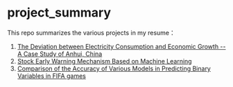 # project_summary
This repo summarizes the various projects in my resume：

1. [The Deviation between Electricity Consumption and Economic Growth -- A Case Study of Anhui, China](https://github.com/ChildhoodMoments/Deviation-between-GDP-and-Electricity-Usage/blob/main/essay/1024.pdf)
2. [Stock Early Warning Mechanism Based on Machine Learning](https://github.com/Abdulah94/Stock-Market-predictions-Using-Machine-learning)
3. [Comparison of the Accuracy of Various Models in Predicting Binary Variables in FIFA games](https://github.com/ChildhoodMoments/data-mining/blob/main/final%20project/final%20pdf/final_project_pdf_3.pdf)
